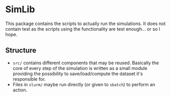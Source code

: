 # SimLib

This package contains the scripts to actually run the simulations. It does not contain test as the scripts using the functionality are test enough... or so I hope. 

## Structure

- `src/` contains different components that may be reused. Basically the core of every step of the simulation is written as a small module providing the possibility to save/load/compute the dataset it's responsible for.
- Files in `slurm/` maybe run directly (or given to `sbatch`) to perform an action.